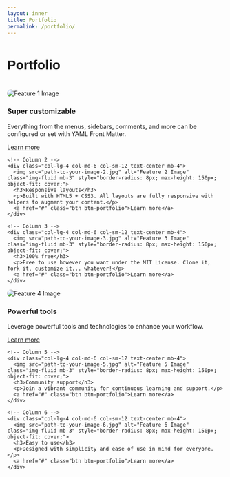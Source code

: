 ```yaml
---
layout: inner
title: Portfolio
permalink: /portfolio/
---
```


<div class="container" style="margin-top: 50px;">
  
  <!-- Title Section -->
  <div class="row justify-content-center">
    <div class="col-lg-8 text-center">
      <div style="font-size:30px; font-family: 'Source Sans 3', sans-serif; font-weight: bold; margin-bottom: 40px;">
        Portfolio
      </div>
    </div>
  </div>

  <!-- Portfolio Items -->
  <div class="row justify-content-center">
    <!-- Column 1 -->
    <div class="col-lg-4 col-md-6 col-sm-12 text-center mb-4">
      <img src="path-to-your-image-1.jpg" alt="Feature 1 Image" class="img-fluid mb-3" style="border-radius: 8px; max-height: 150px; object-fit: cover;">
      <h3>Super customizable</h3>
      <p>Everything from the menus, sidebars, comments, and more can be configured or set with YAML Front Matter.</p>
      <a href="#" class="btn btn-portfolio">Learn more</a>
    </div>

    <!-- Column 2 -->
    <div class="col-lg-4 col-md-6 col-sm-12 text-center mb-4">
      <img src="path-to-your-image-2.jpg" alt="Feature 2 Image" class="img-fluid mb-3" style="border-radius: 8px; max-height: 150px; object-fit: cover;">
      <h3>Responsive layouts</h3>
      <p>Built with HTML5 + CSS3. All layouts are fully responsive with helpers to augment your content.</p>
      <a href="#" class="btn btn-portfolio">Learn more</a>
    </div>

    <!-- Column 3 -->
    <div class="col-lg-4 col-md-6 col-sm-12 text-center mb-4">
      <img src="path-to-your-image-3.jpg" alt="Feature 3 Image" class="img-fluid mb-3" style="border-radius: 8px; max-height: 150px; object-fit: cover;">
      <h3>100% free</h3>
      <p>Free to use however you want under the MIT License. Clone it, fork it, customize it... whatever!</p>
      <a href="#" class="btn btn-portfolio">Learn more</a>
    </div>
  </div>

  <div class="row justify-content-center">
    <!-- Column 4 -->
    <div class="col-lg-4 col-md-6 col-sm-12 text-center mb-4">
      <img src="path-to-your-image-4.jpg" alt="Feature 4 Image" class="img-fluid mb-3" style="border-radius: 8px; max-height: 150px; object-fit: cover;">
      <h3>Powerful tools</h3>
      <p>Leverage powerful tools and technologies to enhance your workflow.</p>
      <a href="#" class="btn btn-portfolio">Learn more</a>
    </div>

    <!-- Column 5 -->
    <div class="col-lg-4 col-md-6 col-sm-12 text-center mb-4">
      <img src="path-to-your-image-5.jpg" alt="Feature 5 Image" class="img-fluid mb-3" style="border-radius: 8px; max-height: 150px; object-fit: cover;">
      <h3>Community support</h3>
      <p>Join a vibrant community for continuous learning and support.</p>
      <a href="#" class="btn btn-portfolio">Learn more</a>
    </div>

    <!-- Column 6 -->
    <div class="col-lg-4 col-md-6 col-sm-12 text-center mb-4">
      <img src="path-to-your-image-6.jpg" alt="Feature 6 Image" class="img-fluid mb-3" style="border-radius: 8px; max-height: 150px; object-fit: cover;">
      <h3>Easy to use</h3>
      <p>Designed with simplicity and ease of use in mind for everyone.</p>
      <a href="#" class="btn btn-portfolio">Learn more</a>
    </div>
  </div>
  
</div>
